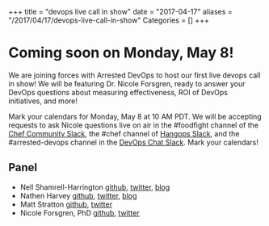 +++
title = "devops live call in show"
date = "2017-04-17"
aliases = "/2017/04/17/devops-live-call-in-show"
Categories = []
+++

# Coming soon on Monday, May 8!

We are joining forces with Arrested DevOps to host our first live devops call in show!  We will be featuring Dr. Nicole Forsgren, ready to answer your DevOps questions about measuring effectiveness, ROI of DevOps initiatives, and more!

Mark your calendars for Monday, May 8 at 10 AM PDT.  We will be accepting requests to ask Nicole questions live on air in the #foodfight channel of the [Chef Community Slack](http://community-slack.chef.io), the #chef channel of [Hangops Slack](https://signup.hangops.com/), and the #arrested-devops channel in the [DevOps Chat Slack](https://devopschat.co/). Mark your calendars!


Panel<a name="panel"></a>
-----
* Nell Shamrell-Harrington [github](https://github.com/nellshamrell), [twitter](https://twitter.com/nellshamrell), [blog](http://nellshamrell.com/)
* Nathen Harvey [github](http://github.com/nathenharvey), [twitter](http://twitter.com/nathenharvey), [blog](http://nathenharvey.com)
* Matt Stratton [github](https://github.com/mattstratton), [twitter](https://twitter.com/mattstratton)
* Nicole Forsgren, PhD [github](https://github.com/nicolefv), [twitter](https://twitter.com/nicolefv)

